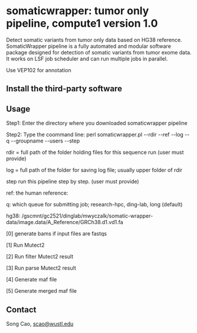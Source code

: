 
# somaticwrapper: tumor only pipeline, compute1 version 1.0  #

Detect somatic variants from tumor only data based on HG38 reference. SomaticWrapper pipeline is a fully automated and modular software package designed for detection of somatic variants from tumor exome data. It works on LSF job scheduler and can run multiple jobs in parallel. 

Use VEP102 for annotation 
## Install the third-party software ##


## Usage ##

Step1: Enter the directory where you downloaded somaticwrapper pipeline 

Step2: Type the coommand line: perl somaticwrapper.pl --rdir --ref --log --q --groupname --users --step 

rdir = full path of the folder holding files for this sequence run (user must provide)

log = full path of the folder for saving log file; usually upper folder of rdir

step run this pipeline step by step. (user must provide)

ref: the human reference: 

q: which queue for submitting job; research-hpc, ding-lab, long (default)

hg38: /gscmnt/gc2521/dinglab/mwyczalk/somatic-wrapper-data/image.data/A_Reference/GRCh38.d1.vd1.fa


[0]  generate bams if input files are fastqs

[1]  Run Mutect2

[2]  Run filter Mutect2 result

[3]  Run parse Mutect2 result

[4] Generate maf file

[5] Generate merged maf file


## Contact ##

Song Cao, scao@wustl.edu 
